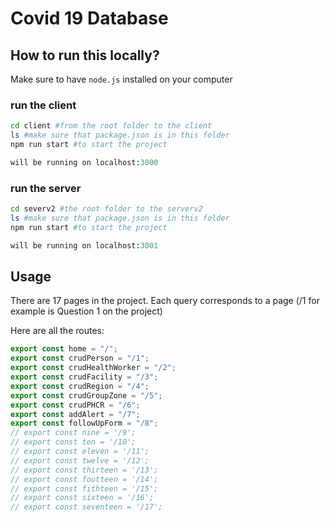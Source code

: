 # Covid 19 Database


## How to run this locally?

Make sure to have `node.js` installed on your computer

### run the client

```bash
cd client #from the root folder to the client
ls #make sure that package.json is in this folder
npm run start #to start the project
```

```python
will be running on localhost:3000
```

### run the server

```bash
cd severv2 #the root folder to the serverv2
ls #make sure that package.json is in this folder
npm run start #to start the project
```

```python
will be running on localhost:3001
```

## Usage

There are 17 pages in the project.
Each query corresponds to a page (/1 for example is Question 1 on the project)

Here are all the routes:

```javascript
export const home = "/";
export const crudPerson = "/1";
export const crudHealthWorker = "/2";
export const crudFacility = "/3";
export const crudRegion = "/4";
export const crudGroupZone = "/5";
export const crudPHCR = "/6";
export const addAlert = "/7";
export const followUpForm = "/8";
// export const nine = '/9';
// export const ten = '/10';
// export const eleven = '/11';
// export const twelve = '/12';
// export const thirteen = '/13';
// export const foutteen = '/14';
// export const fithteen = '/15';
// export const sixteen = '/16';
// export const seventeen = '/17';
```
